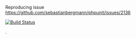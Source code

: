 Reproducing issue https://github.com/sebastianbergmann/phpunit/issues/2136

[![Build Status](https://travis-ci.org/glady/phpunit_issue_2136.png?branch=master)](https://travis-ci.org/glady/phpunit_issue_2136)

.
